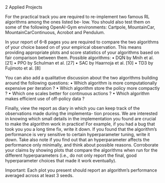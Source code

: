 2 Applied Projects

For the practical track you are required to re-implement two famous RL algorithms among the ones listed be-
low. You should also test them on some of the following OpenAI-Gym environments: Cartpole, MountainCar,
MountainCarContinuous, Acrobot and Pendulum.

In your report of 6–8 pages you are required to compare the two algorithms of your choice based on of
your empirical observation. This means providing appropriate plots and score statistics of your algorithms
based on fair comparison between them.
Possible algorithms:
• DQN by Mnih et al. [21]
• PPO by Schulman et al. [27]
• SAC by Haarnoja et al. [10]
• TD3 by Fujimoto et al. [8]

You can also add a qualitative discussion about the two algorithms building around the following questions:
• Which algorithm is more computationally expensive per iteration ?
• Which algorithm store the policy more compactly ?
• Which one scales better for continuous actions ?
• Which algorithm makes efficient use of off-policy data ?

Finally, view the report as diary in which you can keep track of the observations made during the implementa-
tion process. We are interested in knowing which small details in the implementation you found are crucial to
make the algorithm work in practice! For example, if you had a bug that took you you a long time fix, write
it down. If you found that the algorithm’s performance is very sensitive to certain hyperparameter tuning,
write it down. Take also note if you find out that an hyperparameter affects the performance only minimally,
and think about possible reasons. Corroborate your claims by showing plots that compare the algorithms
when run for the different hyperparameters (i.e., do not only report the final, good hyperparameter choices
that made it work eventually).

Important: Each plot you present should report an algorithm’s performance averaged across at least 3 seeds.
